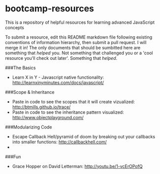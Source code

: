 bootcamp-resources
==================

This is a repository of helpful resources for learning advanced JavaScript concepts

To submit a resource, edit this README markdown file following existing conventions of information hierarchy, then submit a pull request. I will merge it in! The only documents that should be sumbitted here are something that *helped* you. Not something that challenged you or a 'cool resource you'll check out later'. Something that _helped_.

###The Basics
* Learn X in Y - Javascript native functionality: http://learnxinyminutes.com/docs/javascript/


###Scope & Inheritance
* Paste in code to see the scopes that it will create vizualized: http://btmills.github.io/trace/
* Paste in code to see the inheritance pattern visualized: http://www.objectplayground.com/



###Modularizing Code
* Escape Callback Hell/pyramid of doom by breaking out your callbacks into smaller functions: http://callbackhell.com/
* 

###Fun
* Grace Hopper on David Letterman: http://youtu.be/1-vcErOPofQ

